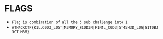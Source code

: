 # FLAGS
- `Flag is combination of all the 5 sub challenge into 1`
- `ATHACKCTF{K1LLC0D3_L05T|M3M0RY_H1DD3N|F1N4L_C0D3|5T45H3D_L0G|G1T0BJ3CT_M3M}`

